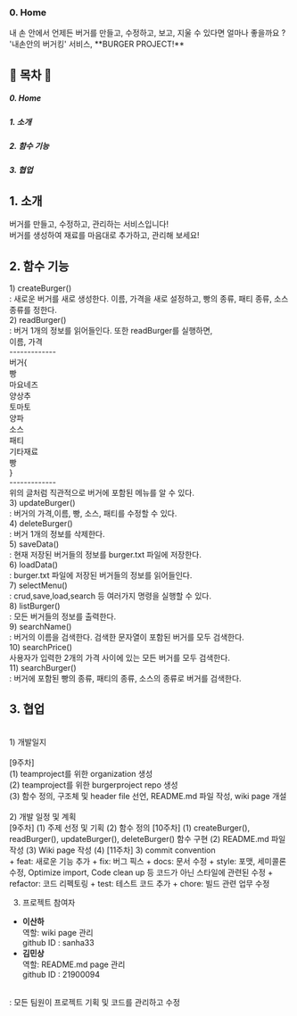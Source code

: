 <h3>0. Home</h3>
내 손 안에서 언제든 버거를 만들고, 수정하고, 보고, 지울 수 있다면 얼마나 좋을까요 ?  
'내손안의 버거킹' 서비스,   **BURGER PROJECT!**

<h2>📝 목차 📝</h2>
<h5>0. Home</h5>
<h5>1. 소개</h5>
<h5>2. 함수 기능</h5>
<h5>3. 협업</h5>


<h2>1. 소개</h2>
버거를 만들고, 수정하고, 관리하는 서비스입니다! <br>
버거를 생성하여 재료를 마음대로 추가하고, 관리해 보세요! <br>
<h2>2. 함수 기능</h2>
1) createBurger()    <br>
: 새로운 버거를 새로 생성한다. 이름, 가격을 새로 설정하고, 빵의 종류, 패티 종류, 소스 종류를 정한다.  <br>  
2) readBurger()      <br>
: 버거 1개의 정보를 읽어들인다. 또한 readBurger를 실행하면,      <br>
이름, 가격      <br>
-------------<br>
 버거{  <br>
빵  <br>
마요네즈  <br>
양상추  <br>
토마토  <br>
양파  <br>
소스  <br>
패티    <br>
기타재료  <br>
빵  <br>
}<br>  
-------------<br>
위의 글처럼 직관적으로 버거에 포함된 메뉴를 알 수 있다. <br>
3) updateBurger()  <br>
: 버거의 가격,이름, 빵, 소스, 패티를 수정할 수 있다.  <br>
4) deleteBurger()  <br>
: 버거 1개의 정보를 삭제한다. <br> 
5) saveData() <br>
: 현재 저장된 버거들의 정보를 burger.txt 파일에 저장한다.  <br>
6) loadData()  <br>
: burger.txt 파일에 저장된 버거들의 정보를 읽어들인다. <br> 
7) selectMenu()  <br>
: crud,save,load,search 등 여러가지 명령을 실행할 수 있다. <br> 
8) listBurger()  <br>
: 모든 버거들의 정보를 출력한다.  <br>
9) searchName()  <br>
: 버거의 이름을 검색한다. 검색한 문자열이 포함된 버거를 모두 검색한다. <br>   
10) searchPrice()  <br>
사용자가 입력한 2개의 가격 사이에 있는 모든 버거를 모두 검색한다. <br>  
11) searchBurger()     <br>
 : 버거에 포함된 빵의 종류, 패티의 종류, 소스의 종류로 버거를 검색한다.  <br>

<h2>3. 협업</h2>  
<br> 
1) 개발일지 <br> <br>   
[9주차] <br>
(1) teamproject를 위한 organization 생성 <br>
(2) teamproject를 위한 burgerproject repo 생성 <br>
(3) 함수 정의, 구조체 및 header file 선언, README.md 파일 작성, wiki page 개설 <br><br>
2) 개발 일정 및 계획 <br>
[9주차] 
(1) 주제 선정 및 기획 
(2) 함수 정의
[10주차] 
(1) createBurger(), readBurger(), updateBurger(), deleteBurger() 함수 구현
(2) README.md 파일 작성
(3) Wiki page 작성
(4) 
[11주차]
3) commit convention <br>
+ feat: 새로운 기능 추가   
+ fix: 버그 픽스   
+ docs: 문서 수정  
+ style: 포맷,  세미콜론 수정, Optimize import, Code clean up 등 코드가 아닌 스타일에 관련된 수정   
+ refactor: 코드 리펙토링  
+ test: 테스트 코드 추가  
+ chore: 빌드 관련 업무 수정
<br>

3. 프로젝트 참여자 <br>
* **이산하**  
역할: wiki page 관리  
github ID : sanha33 
* **김민상**  
역할: README.md page 관리  
github ID : 21900094
<br>
: 모든 팀원이 프로젝트 기획 및 코드를 관리하고 수정